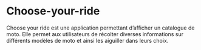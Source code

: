 # Choose-your-ride
Choose your ride est une application permettant d’afficher un catalogue de moto. Elle permet aux utilisateurs de récolter diverses informations sur différents modèles de moto et ainsi les aiguiller dans leurs choix. 
